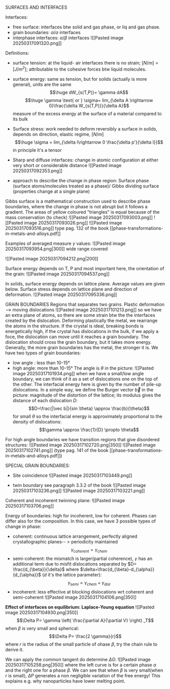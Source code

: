 SURFACES AND INTERFACES

Interfaces:
- free surface: interfaces btw solid and gas phase, or liq and gas phase. 
- grain boundaries: $\alpha / \alpha$ interfaces
- interphase interfaces: $\alpha/ \beta$ interfaces
 ![[Pasted image 20250317091320.png]]

Definitions:
- surface tension: at the liquid- air interfaces there is no strain; $[N/m]=[J/m^2]$;  attributable to the cohesive forces btw liquid molecules. 
- surface energy: same as tension, but for solids (actually is more general), units are the same $$\huge dW_{s(T,P)}= \gamma dA$$
$$\huge \gamma \text{ or } \sigma= lim_{\delta A \rightarrow 0}\frac{\delta W_{s(T,P)}}{\delta A}$$
measure of the excess energy at the surface of a material compared to its bulk

- Surface stress: work needed to deform reversibly a surface in solids, depends on direction, elastic regime, $[N/m]$ $$\huge \sigma = lim_{\delta l\rightarrow 0 \frac{\delta p'}{\delta l}}$$
in principle it's a tensor

- Sharp and diffuse interfaces: change in atomic configuration at either very short or considerable distance
![[Pasted image 20250317092353.png]]
- approach to describe the change in phase region: Surface phase (surface atoms/molecules treated as a phase)/ Gibbs dividing surface (properties change at a single plane)

Gibbs surface is a mathematical construction used to describe phase boundaries, where the change in phase is not abrupt but it follows a gradient. The areas of yellow coloured "triangles" is equal because of the mass conservation (to check)
![[Pasted image 20250317093003.png]]
![[Pasted image 20250317093026.png]]
![[Pasted image 20250317093516.png]]
type pag. 132 of the book [[phase-transformations-in-metals-and-alloys.pdf]]

Examples of averaged measure $\gamma$ values:
![[Pasted image 20250317093954.png|300]]
wide range covered

![[Pasted image 20250317094212.png|200]]


Surface energy depends on T, P and most important here, the orientation of the grain:
![[Pasted image 20250317094537.png]]

In solids, surface energy depends on lattice plane. Average values are given below. Surface stress depends on lattice plane and direction of deformation.
![[Pasted image 20250317095336.png]]

GRAIN BOUNDARIES
Regions that separates two grains. Plastic deformation --> moving dislocations
![[Pasted image 20250317101213.png]]
so we have an extra plane of atoms, so there are some strain btw the the interfaces created by the dislocation. Deforming plastically the metal, we rearrange the atoms in the structure. If the crystal is ideal, breaking bonds is energetically high, if the crystal has dislocations in the bulk, if we apply a foce, the dislocation can move until it reaches a grain boundary. The dislocation should cross the grain boundary, but it takes more energy.  Generally, the more grain boundaries has the metal, the stronger it is. 
We have two types of grain boundaries:
- low angle : less than 10-15°
- high angle: more than 10-15°
The angle is $\theta$ in the picture:
![[Pasted image 20250317101934.png]]
when we have a small/low angle boundary, we can think of it as a set of dislocations one on the top of the other.
The interfacial energy here is given by the number of pile-up dislocations. In a simple way, we define the Burger vector $\vec b$ in the picture: magnitude of the distortion of the lattice; its modulus gives the distance of each dislocation $D$: $$D=\frac{|\vec b|}{sin \theta} \approx \frac{b}{\theta}$$
for small $\theta$
so the interfacial energy is approximately proportional to the density of dislocations:
$$\gamma \approx \frac{1}{D} \propto \theta$$

For high angle boundaries we have transition regions that give disordered structures:
![[Pasted image 20250317102720.png|350]]
![[Pasted image 20250317102741.png]]
(type pag. 141 of the book [[phase-transformations-in-metals-and-alloys.pdf]])

SPECIAL GRAIN BOUNDARIES:
- Site coincidence 
![[Pasted image 20250317103449.png]]

- twin boundary see paragraph 3.3.2 of the book
![[Pasted image 20250317103236.png]]
![[Pasted image 20250317103221.png]]

Coherent and incoherent twinning plane:
![[Pasted image 20250317103706.png]]

Energy of boundaries: high for incoherent, low for coherent.
Phases can differ also for the composition. In this case, we have 3 possible types of change in phase:
- coherent: continuous lattice arrangement, perfectly aligned crystallographic planes-- > periodicity maintained$$\gamma_{coherent}= \gamma_{chem}$$
- semi-coherent: the mismatch is larger(partial coherence), $\gamma$ has an additional term due to misfit dislocations separated by $D= \frac{d_{\beta}}{\delta}$ where $\delta=\frac{d_{\beta}-d_{\alpha}}{d_{\alpha}}$ ($d$ it's the lattice parameter):$$\gamma_{semi}= \gamma_{chem}+ \gamma_{disl}$$
- incoherent: less effective at blocking dislocations wrt coherent and semi-coherent
![[Pasted image 20250317104106.png|350]]


**Effect of interfaces on equilibrium: Laplace-Young equation**
![[Pasted image 20250317104930.png|350]]
$$\Delta P= \gamma \left( \frac{\partial A}{\partial V} \right) _T$$
when $\beta$ is very small and spherical: $$\Delta P= \frac{2 \gamma}{r}$$
where $r$ is the radius of the small particle of ohase $\beta$, try the chain rule to derive it.

We can apply the common tangent do determine $\Delta G$: 
![[Pasted image 20250317105258.png|350]]
where the left curve is for a certain phase $\alpha$ and the right one for a phase $\beta$. We can see that when $\beta$ is very small(when $r$ is small), $\Delta P$ generates a non negligible variation of the free energy! This explains e.g. why nanoparticles have lower melting point. 